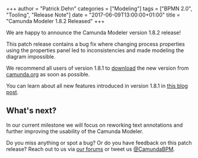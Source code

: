 +++
author = "Patrick Dehn"
categories = ["Modeling"]
tags = ["BPMN 2.0", "Tooling", "Release Note"]
date = "2017-06-09T13:00:00+01:00"
title = "Camunda Modeler 1.8.2 Released"
+++

We are happy to announce the Camunda Modeler version 1.8.2 release!

This patch release contains a bug fix where changing process properties using the properties panel led to inconsistencies and made modeling the diagram impossible.

We recommend all users of version 1.8.1 to [download](https://camunda.org/bpmn/tool/) the new version from [camunda.org](https://camunda.org/bpmn/tool/) as soon as possible.

You can learn about all new features introduced in version 1.8.1 in [this blog post](http://blog.camunda.org/post/2017/06/camunda-modeler-0181-released/).


## What's next?

In our current milestone we will focus on reworking text annotations and further improving the usability of the Camunda Modeler.

Do you miss anything or spot a bug? Or do you have feedback on this patch release? Reach out to us via [our forums](https://forum.camunda.org/c/modeler) or tweet us [@CamundaBPM](https://twitter.com/CamundaBPM).
